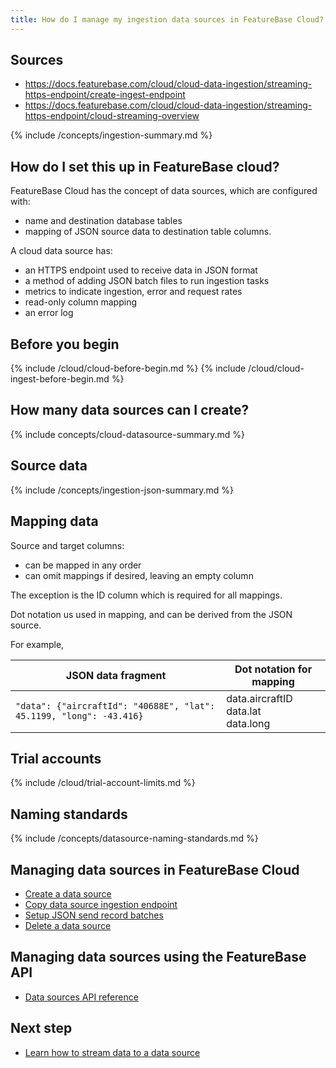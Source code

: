 ```yaml
---
title: How do I manage my ingestion data sources in FeatureBase Cloud?
---
```


## Sources
* https://docs.featurebase.com/cloud/cloud-data-ingestion/streaming-https-endpoint/create-ingest-endpoint
* https://docs.featurebase.com/cloud/cloud-data-ingestion/streaming-https-endpoint/cloud-streaming-overview

{% include /concepts/ingestion-summary.md %}

## How do I set this up in FeatureBase cloud?

FeatureBase Cloud has the concept of data sources, which are configured with:
* name and destination database tables
* mapping of JSON source data to destination table columns.

A cloud data source has:
* an HTTPS endpoint used to receive data in JSON format
* a method of adding JSON batch files to run ingestion tasks
* metrics to indicate ingestion, error and request rates
* read-only column mapping
* an error log

## Before you begin

{% include /cloud/cloud-before-begin.md %}
{% include /cloud/cloud-ingest-before-begin.md %}

## How many data sources can I create?

{% include concepts/cloud-datasource-summary.md %}

##

## Source data

{% include /concepts/ingestion-json-summary.md %}

## Mapping data

Source and target columns:
* can be mapped in any order
* can omit mappings if desired, leaving an empty column

The exception is the ID column which is required for all mappings.

Dot notation us used in mapping, and can be derived from the JSON source.

For example,

| JSON data fragment | Dot notation for mapping |
|---|---|
| `"data": {"aircraftId": "40688E", "lat": 45.1199, "long": -43.416}` | data.aircraftID<br/>data.lat<br/>data.long |

## Trial accounts

{% include /cloud/trial-account-limits.md %}

## Naming standards

{% include /concepts/datasource-naming-standards.md %}

## Managing data sources in FeatureBase Cloud

* [Create a data source](/cloud/cloud-datasources/cloud-datasource-create)
* [Copy data source ingestion endpoint](/cloud/cloud-datasources/cloud-datasource-endpoint)
* [Setup JSON send record batches](/cloud/cloud-datasources/cloud-json-send-record)
* [Delete a data source](/cloud/cloud-datasources/cloud-datasource-delete)

## Managing data sources using the FeatureBase API

* [Data sources API reference](https://api-docs-featurebase-cloud.redoc.ly/v2#tag/Data-Sources)

## Next step

* [Learn how to stream data to a data source](/cloud/cloud-data-ingestion/cloud-ingest-overview.md)
